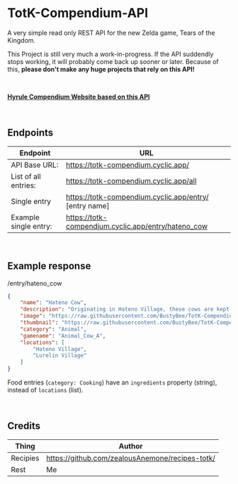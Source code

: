 # TotK-Compendium-API

A very simple read only REST API for the new Zelda game, Tears of the Kingdom.

This Project is still very much a work-in-progress. If the API suddendly stops working, it will probably come back up sooner or later. 
Because of this, **please don't make any huge projects that rely on this API!**

<br>

<a href='https://bustybee.github.io/projects/totkcompendiumapi/'>**Hyrule Compendium Website based on this API**</a>

</br>

## Endpoints

| Endpoint | URL |
| ------ | ------ |
| API Base URL: | https://totk-compendium.cyclic.app/ |
| List of all entries: | https://totk-compendium.cyclic.app/all |
| Single entry | https://totk-compendium.cyclic.app/entry/ [entry name] |
| Example single entry: | https://totk-compendium.cyclic.app/entry/hateno_cow |


<br>



## Example response
/entry/hateno_cow
```json
{
    "name": "Hateno Cow",
    "description": "Originating in Hateno Village, these cows are kept as livestock primarily for their milk. Their horns are smaller than a water buffalo's, and they're much more docile and therefore easier to raise. Their horns are decorated with bright colors when taken out to pasture.",
    "image": "https://raw.githubusercontent.com/BustyBee/TotK-Compendium-DATA/main/images/Animal_Cow_A_Detail.png",
    "thumbnail": "https://raw.githubusercontent.com/BustyBee/TotK-Compendium-DATA/main/images/Animal_Cow_A_Icon.png",
    "category": "Animal",
    "gamename": "Animal_Cow_A",
    "locations": [
        "Hateno Village",
        "Lurelin Village"
    ]
}
```
Food entries (`category: Cooking`) have an `ingredients` property (string), instead of `locations` (list).


<br>

## Credits

| Thing | Author |
| ------ | ------ |
| Recipies | https://github.com/zealousAnemone/recipes-totk/ |
| Rest | Me |
